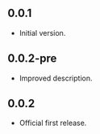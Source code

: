 ## 0.0.1

- Initial version.

## 0.0.2-pre

- Improved description.

## 0.0.2

- Official first release.